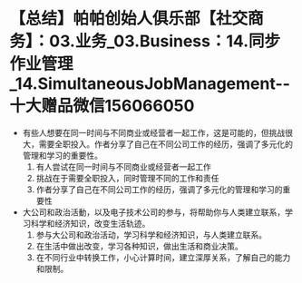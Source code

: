 # 【总结】帕帕创始人俱乐部【社交商务】：03.业务_03.Business：14.同步作业管理_14.SimultaneousJobManagement--十大赠品微信156066050

-   有些人想要在同一时间与不同商业或经营者一起工作，这是可能的，但挑战很大，需要全职投入。作者分享了自己在不同公司工作的经历，强调了多元化的管理和学习的重要性。
    1.  有人尝试在同一时间与不同商业或经营者一起工作
    2.  挑战在于需要全职投入，同时管理不同的工作和责任
    3.  作者分享了自己在不同公司工作的经历，强调了多元化的管理和学习的重要性
-   大公司和政治活動，以及电子技术公司的参与，将帮助你与人类建立联系，学习科学和经济知识，改变生活轨迹。
    1.  参与大公司和政治活动，学习科学和经济知识，与人类建立联系。
    2.  在生活中做出改变，学习各种知识，做出生活和商业决策。
    3.  在不同行业中转换工作，小心计算时间，建立深厚关系，了解自己的能力和限制。